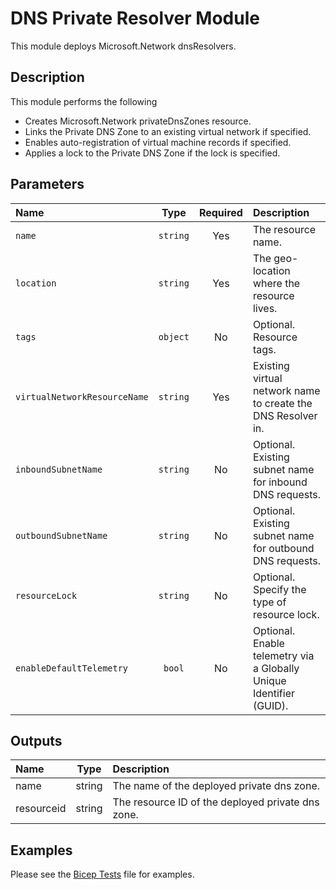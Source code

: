 # DNS Private Resolver Module

This module deploys Microsoft.Network dnsResolvers.

## Description

This module performs the following

- Creates Microsoft.Network privateDnsZones resource.
- Links the Private DNS Zone to an existing virtual network if specified.
- Enables auto-registration of virtual machine records if specified.
- Applies a lock to the Private DNS Zone if the lock is specified.

## Parameters

| Name                         | Type     | Required | Description                                                         |
| :--------------------------- | :------: | :------: | :------------------------------------------------------------------ |
| `name`                       | `string` | Yes      | The resource name.                                                  |
| `location`                   | `string` | Yes      | The geo-location where the resource lives.                          |
| `tags`                       | `object` | No       | Optional. Resource tags.                                            |
| `virtualNetworkResourceName` | `string` | Yes      | Existing virtual network name to create the DNS Resolver in.        |
| `inboundSubnetName`          | `string` | No       | Optional. Existing subnet name for inbound DNS requests.            |
| `outboundSubnetName`         | `string` | No       | Optional. Existing subnet name for outbound DNS requests.           |
| `resourceLock`               | `string` | No       | Optional. Specify the type of resource lock.                        |
| `enableDefaultTelemetry`     | `bool`   | No       | Optional. Enable telemetry via a Globally Unique Identifier (GUID). |

## Outputs

| Name       | Type   | Description                                       |
| :--------- | :----: | :------------------------------------------------ |
| name       | string | The name of the deployed private dns zone.        |
| resourceid | string | The resource ID of the deployed private dns zone. |

## Examples

Please see the [Bicep Tests](test/main.test.bicep) file for examples.